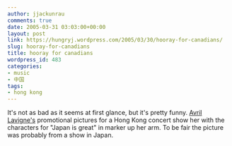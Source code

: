```yaml
---
author: jjackunrau
comments: true
date: 2005-03-31 03:03:00+00:00
layout: post
link: https://hungryj.wordpress.com/2005/03/30/hooray-for-canadians/
slug: hooray-for-canadians
title: hooray for canadians
wordpress_id: 483
categories:
- music
- 中国
tags:
- hong kong
---
```


It's not as bad as it seems at first glance, but it's pretty funny. [Avril Lavigne's](http://www.hanzismatter.com/2005/03/wrong-country-avril-lavigne_30.html) promotional pictures for a Hong Kong concert show her with the characters for "Japan is great" in marker up her arm.  To be fair the picture was probably from a show in Japan.
